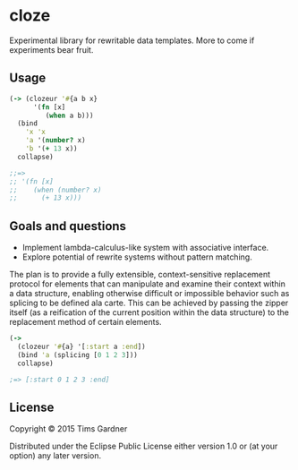 # cloze

Experimental library for rewritable data templates. More to come if experiments bear fruit.

## Usage

```clojure
(-> (clozeur '#{a b x}
      '(fn [x]
         (when a b)))
  (bind
    'x 'x
    'a '(number? x)
    'b '(+ 13 x))
  collapse)

;;=>
;; '(fn [x]
;;    (when (number? x)
;;      (+ 13 x)))

```

## Goals and questions

- Implement lambda-calculus-like system with associative interface.
- Explore potential of rewrite systems without pattern matching.

The plan is to provide a fully extensible, context-sensitive replacement protocol for elements that can manipulate and examine their context within a data structure, enabling otherwise difficult or impossible behavior such as splicing to be defined ala carte. This can be achieved by passing the zipper itself (as a reification of the current position within the data structure) to the replacement method of certain elements.

```clojure
(->
  (clozeur '#{a} '[:start a :end])
  (bind 'a (splicing [0 1 2 3]))
  collapse)

;=> [:start 0 1 2 3 :end]
```


## License

Copyright © 2015 Tims Gardner

Distributed under the Eclipse Public License either version 1.0 or (at
your option) any later version.
